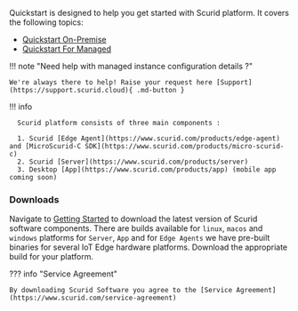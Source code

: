 
Quickstart is designed to help you get started with Scurid platform. It covers the following topics:

* [Quickstart On-Premise](quickstart/quickstart-on-premise.md)
* [Quickstart For Managed](quickstart/quickstart-for-managed.md)

!!! note "Need help with managed instance configuration details ?"

    We're always there to help! Raise your request here [Support](https://support.scurid.cloud){ .md-button }

!!! info
   
      Scurid platform consists of three main components :

      1. Scurid [Edge Agent](https://www.scurid.com/products/edge-agent) and [MicroScurid-C SDK](https://www.scurid.com/products/micro-scurid-c)
      2. Scurid [Server](https://www.scurid.com/products/server)
      3. Desktop [App](https://www.scurid.com/products/app) (mobile app coming soon)   



### Downloads
Navigate to [Getting Started](https://www.scurid.com/get-started) to download the latest version of Scurid software components. There are builds available for `linux`, `macos` and `windows` platforms for `Server`, `App` and for `Edge Agents` we have pre-built binaries for several IoT Edge hardware platforms. Download the appropriate build for your platform.


??? info "Service Agreement"

    By downloading Scurid Software you agree to the [Service Agreement](https://www.scurid.com/service-agreement)

 